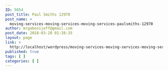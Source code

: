 ```yaml
---
ID: 5054
post_title: Paul Smiths 12970
post_name: >
  moving-services-moving-services-moving-services-paulsmiths-12970
author: mrgabonijeff@gmail.com
post_date: 2018-03-28 01:38:35
layout: page
link: >
  http://localhost/wordpress/moving-services-moving-services-moving-services-paulsmiths-12970/
published: true
tags: [ ]
categories: [ ]
---
```

